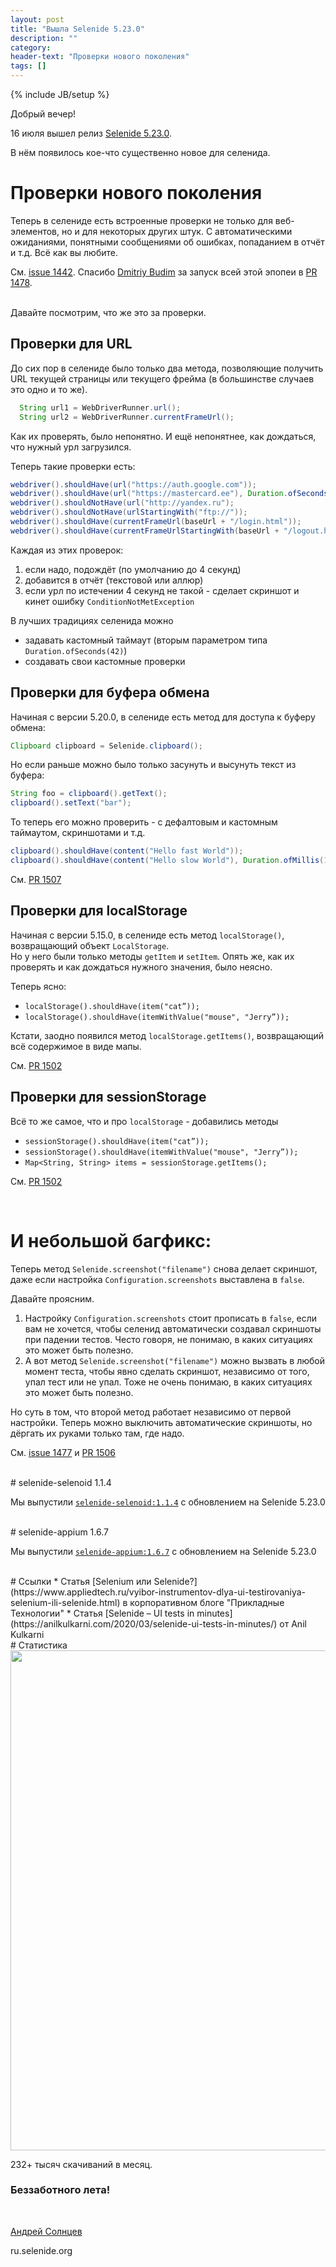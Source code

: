 ```yaml
---
layout: post
title: "Вышла Selenide 5.23.0"
description: ""
category:
header-text: "Проверки нового поколения"
tags: []
---
```

{% include JB/setup %}

Добрый вечер!  

16 июля вышел релиз 
[Selenide 5.23.0](https://github.com/selenide/selenide/milestone/125?closed=1).  

В нём появилось кое-что существенно новое для селенида. 

# Проверки нового поколения

Теперь в селениде есть встроенные проверки не только для веб-элементов, но и 
для некоторых других штук. С автоматическими ожиданиями, понятными сообщениями об ошибках, попаданием в отчёт и т.д. Всё как вы любите. 

См. [issue 1442](https://github.com/selenide/selenide/issues/1442).
Спасибо [Dmitriy Budim](https://github.com/dbudim) за запуск всей этой эпопеи в [PR 1478](https://github.com/selenide/selenide/pull/1478).

<br/>
Давайте посмотрим, что же это за проверки.

## Проверки для URL
До сих пор в селениде было только два метода, позволяющие получить URL текущей страницы или текущего фрейма (в большинстве случаев это одно и то же). 
```java
  String url1 = WebDriverRunner.url();
  String url2 = WebDriverRunner.currentFrameUrl();
```

Как их проверять, было непонятно. И ещё непонятнее, как дождаться, что нужный урл загрузился. 

Теперь такие проверки есть:

```java
webdriver().shouldHave(url("https://auth.google.com"));
webdriver().shouldHave(url("https://mastercard.ee"), Duration.ofSeconds(42));
webdriver().shouldNotHave(url("http://yandex.ru");
webdriver().shouldNotHave(urlStartingWith("ftp://"));
webdriver().shouldHave(currentFrameUrl(baseUrl + "/login.html"));
webdriver().shouldHave(currentFrameUrlStartingWith(baseUrl + "/logout.html"));
```

Каждая из этих проверок:
1. если надо, подождёт (по умолчанию до 4 секунд)
2. добавится в отчёт (текстовой или аллюр)
3. если урл по истечении 4 секунд не такой - сделает скриншот и кинет ошибку `ConditionNotMetException`

В лучших традициях селенида можно
* задавать кастомный таймаут (вторым параметром типа `Duration.ofSeconds(42)`)
* создавать свои кастомные проверки

## Проверки для буфера обмена
Начиная с версии 5.20.0, в селениде есть метод для доступа к буферу обмена:
```java
Clipboard clipboard = Selenide.clipboard();
```

Но если раньше можно было только засунуть и высунуть текст из буфера:
```java
String foo = clipboard().getText();
clipboard().setText("bar");
```

То теперь его можно проверить - с дефалтовым и кастомным таймаутом, скриншотами и т.д. 
```java
clipboard().shouldHave(content("Hello fast World"));
clipboard().shouldHave(content("Hello slow World"), Duration.ofMillis(1500));
```

См. [PR 1507](https://github.com/selenide/selenide/pull/1507)

## Проверки для localStorage
Начиная с версии 5.15.0, в селениде есть метод `localStorage()`, возвращающий объект `LocalStorage`.  
Но у него были только методы `getItem` и `setItem`. Опять же, как их проверять и как дождаться нужного значения, было неясно.

Теперь ясно:
* `localStorage().shouldHave(item("cat”));`
* `localStorage().shouldHave(itemWithValue("mouse", "Jerry”));`

Кстати, заодно появился метод `localStorage.getItems()`, возвращающий всё содержимое в виде мапы. 

См. [PR 1502](https://github.com/selenide/selenide/pull/1502)

## Проверки для sessionStorage
Всё то же самое, что и про `localStorage` - добавились методы 
* `sessionStorage().shouldHave(item("cat”));`
* `sessionStorage().shouldHave(itemWithValue("mouse", "Jerry”));`
* `Map<String, String> items = sessionStorage.getItems();`

См. [PR 1502](https://github.com/selenide/selenide/pull/1502)

<br/>

# И небольшой багфикс:
Теперь метод `Selenide.screenshot("filename")` снова делает скриншот, даже если настройка `Configuration.screenshots` выставлена в `false`.

Давайте проясним. 
1. Настройку `Configuration.screenshots` стоит прописать в `false`, если вам не хочется, чтобы селенид автоматически создавал скриншоты при падении тестов. Често говоря, не понимаю, в каких ситуациях это может быть полезно. 
2. А вот метод `Selenide.screenshot("filename")` можно вызвать в любой момент теста, чтобы явно сделать скриншот, независимо от того, упал тест или не упал. Тоже не очень понимаю, в каких ситуациях это может быть полезно.

Но суть в том, что второй метод работает независимо от первой настройки. Теперь можно выключить автоматические 
скриншоты, но дёргать их руками только там, где надо.  

См. [issue 1477](https://github.com/selenide/selenide/issues/1477) и [PR 1506](https://github.com/selenide/selenide/pull/1506)

<br>
# selenide-selenoid 1.1.4

Мы выпустили [`selenide-selenoid:1.1.4`](https://github.com/selenide/selenide-selenoid/releases/tag/v1.1.4) с обновлением на Selenide 5.23.0


<br>
# selenide-appium 1.6.7

Мы выпустили [`selenide-appium:1.6.7`](https://github.com/selenide/selenide-appium/releases/tag/v1.6.7) с обновлением на Selenide 5.23.0


<br>
# Ссылки
* Статья [Selenium или Selenide?](https://www.appliedtech.ru/vyibor-instrumentov-dlya-ui-testirovaniya-selenium-ili-selenide.html) в корпоративном блоге "Прикладные Технологии"
* Статья [Selenide – UI tests in minutes](https://anilkulkarni.com/2020/03/selenide-ui-tests-in-minutes/) от Anil Kulkarni

<br>
# Статистика
<center>
  <img src="{{ BASE_PATH }}/images/2021/07/selenide.downloads.png" width="800"/>
</center>

232+ тысяч скачиваний в месяц.

### Беззаботного лета!

<br>

[Андрей Солнцев](http://asolntsev.github.io/)

ru.selenide.org
